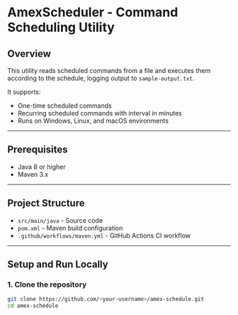 # AmexScheduler - Command Scheduling Utility

## Overview
This utility reads scheduled commands from a file and executes them according to the schedule, logging output to `sample-output.txt`.

It supports:
- One-time scheduled commands
- Recurring scheduled commands with interval in minutes
- Runs on Windows, Linux, and macOS environments

---

## Prerequisites
- Java 8 or higher
- Maven 3.x

---

## Project Structure
- `src/main/java` - Source code
- `pom.xml` - Maven build configuration
- `.github/workflows/maven.yml` - GitHub Actions CI workflow

---

## Setup and Run Locally

### 1. Clone the repository
```bash
git clone https://github.com/<your-username>/amex-schedule.git
cd amex-schedule
